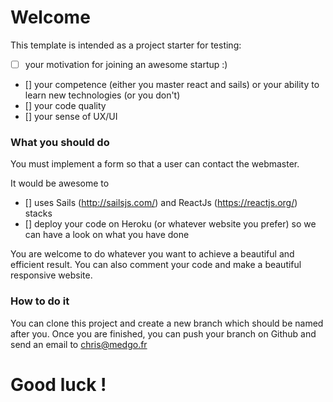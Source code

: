 # Welcome

This template is intended as a project starter for testing:
- [ ] your motivation for joining an awesome startup :)
- [] your competence (either you master react and sails) or your ability to learn new technologies (or you don't)
- [] your code quality
- [] your sense of UX/UI

### What you should do
You must implement a form so that a user can contact the webmaster. 

It would be awesome to 

- [] uses Sails (http://sailsjs.com/) and ReactJs (https://reactjs.org/) stacks 
- [] deploy your code on Heroku (or whatever website you prefer) so we can have a look on what you have done

You are welcome to do whatever you want to achieve a beautiful and efficient result. You can also comment your code and make a beautiful responsive website.

### How to do it
You can clone this project and create a new branch which should be named after you.
Once you are finished, you can push your branch on Github and send an email to chris@medgo.fr

# Good luck !
